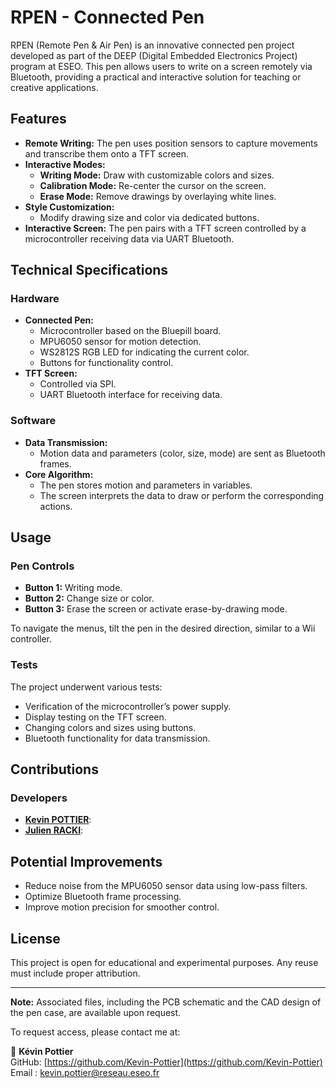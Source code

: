 # RPEN - Connected Pen

RPEN (Remote Pen & Air Pen) is an innovative connected pen project developed as part of the DEEP (Digital Embedded Electronics Project) program at ESEO. This pen allows users to write on a screen remotely via Bluetooth, providing a practical and interactive solution for teaching or creative applications.

## Features

- **Remote Writing:** The pen uses position sensors to capture movements and transcribe them onto a TFT screen.
- **Interactive Modes:**
  - **Writing Mode:** Draw with customizable colors and sizes.
  - **Calibration Mode:** Re-center the cursor on the screen.
  - **Erase Mode:** Remove drawings by overlaying white lines.
- **Style Customization:**
  - Modify drawing size and color via dedicated buttons.
- **Interactive Screen:** The pen pairs with a TFT screen controlled by a microcontroller receiving data via UART Bluetooth.

## Technical Specifications

### Hardware
- **Connected Pen:**
  - Microcontroller based on the Bluepill board.
  - MPU6050 sensor for motion detection.
  - WS2812S RGB LED for indicating the current color.
  - Buttons for functionality control.
- **TFT Screen:**
  - Controlled via SPI.
  - UART Bluetooth interface for receiving data.

### Software
- **Data Transmission:**
  - Motion data and parameters (color, size, mode) are sent as Bluetooth frames.
- **Core Algorithm:**
  - The pen stores motion and parameters in variables.
  - The screen interprets the data to draw or perform the corresponding actions.

## Usage

### Pen Controls
- **Button 1:** Writing mode.
- **Button 2:** Change size or color.
- **Button 3:** Erase the screen or activate erase-by-drawing mode.

To navigate the menus, tilt the pen in the desired direction, similar to a Wii controller.

### Tests
The project underwent various tests:
- Verification of the microcontroller’s power supply.
- Display testing on the TFT screen.
- Changing colors and sizes using buttons.
- Bluetooth functionality for data transmission.

## Contributions

### Developers
- **[Kevin POTTIER](https://github.com/Kevin-Pottier)**:
- **[Julien RACKI](https://github.com/juickar)**:

## Potential Improvements
- Reduce noise from the MPU6050 sensor data using low-pass filters.
- Optimize Bluetooth frame processing.
- Improve motion precision for smoother control.

## License

This project is open for educational and experimental purposes. Any reuse must include proper attribution.

---

**Note:** Associated files, including the PCB schematic and the CAD design of the pen case, are available upon request.

To request access, please contact me at:  

📧 **Kévin Pottier**    
GitHub: [https://github.com/Kevin-Pottier](https://github.com/Kevin-Pottier)
Email : kevin.pottier@reseau.eseo.fr
